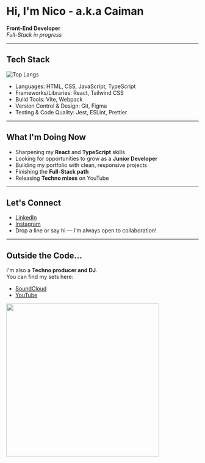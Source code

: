 # Hi, I'm Nico - a.k.a **Caiman**

**Front-End Developer**  
_Full-Stack in progress_

---

## Tech Stack

![Top Langs](https://github-readme-stats.vercel.app/api/top-langs/?username=CaimanBrujo&layout=compact&theme=dark)

- Languages: HTML, CSS, JavaScript, TypeScript
- Frameworks/Libraries: React, Tailwind CSS
- Build Tools: Vite, Webpack
- Version Control & Design: Git, Figma
- Testing & Code Quality: Jest, ESLint, Prettier

---

## What I'm Doing Now

- Sharpening my **React** and **TypeScript** skills
- Looking for opportunities to grow as a **Junior Developer**
- Building my portfolio with clean, responsive projects
- Finishing the **Full-Stack path**
- Releasing **Techno mixes** on YouTube

---

## Let's Connect

- [LinkedIn](www.linkedin.com/in/nicobugedo)
- [Instagram](https://www.instagram.com/caimanbrujo/)
- Drop a line or say hi — I’m always open to collaboration!

---

## Outside the Code...

I'm also a **Techno producer and DJ**.  
You can find my sets here:

- [SoundCloud](https://soundcloud.com/caimanbrujo)
- [YouTube](https://www.youtube.com/@CaimanBrujo)

<img src="https://media1.giphy.com/media/v1.Y2lkPTc5MGI3NjExZ3czNXVnOTM1eHhwNWFubnA1NXh4anZubXJieWhyanhnd2ViZmJhbiZlcD12MV9pbnRlcm5hbF9naWZfYnlfaWQmY3Q9Zw/Dh5q0sShxgp13DwrvG/giphy.gif" width="400" />
